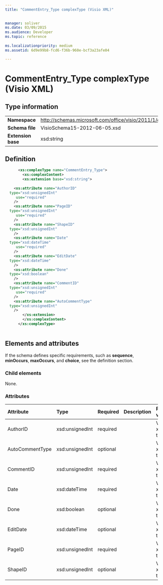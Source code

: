 ```yaml
---
title: "CommentEntry_Type complexType (Visio XML)"
 
 
manager: soliver
ms.date: 03/09/2015
ms.audience: Developer
ms.topic: reference
 
ms.localizationpriority: medium
ms.assetid: 6d9e99b8-fcd6-f36b-960e-bcf3a23afe04

---
```


# CommentEntry_Type complexType (Visio XML)

## Type information

|||
|:-----|:-----|
|**Namespace** <br/> |http://schemas.microsoft.com/office/visio/2011/1/core  <br/> |
|**Schema file** <br/> |VisioSchema15-2012-06-05.xsd  <br/> |
|**Extension base** <br/> |xsd:string  <br/> |
   
## Definition

```XML
      <xs:complexType name="CommentEntry_Type">
        <xs:complexContent>
        <xs:extension base="xsd:string">
      
    <xs:attribute name="AuthorID"
  type="xsd:unsignedInt"
     use="required"
    />
    <xs:attribute name="PageID"
  type="xsd:unsignedInt"
     use="required"
    />
    <xs:attribute name="ShapeID"
  type="xsd:unsignedInt"
    />
    <xs:attribute name="Date"
  type="xsd:dateTime"
     use="required"
    />
    <xs:attribute name="EditDate"
  type="xsd:dateTime"
    />
    <xs:attribute name="Done"
  type="xsd:boolean"
    />
    <xs:attribute name="CommentID"
  type="xsd:unsignedInt"
     use="required"
    />
    <xs:attribute name="AutoCommentType"
  type="xsd:unsignedInt"
    />
        </xs:extension>
        </xs:complexContent>
      </xs:complexType>
      
```

## Elements and attributes

If the schema defines specific requirements, such as **sequence**, **minOccurs**, **maxOccurs**, and **choice**, see the definition section. 
  
### Child elements

None.
  
### Attributes

|**Attribute**|**Type**|**Required**|**Description**|**Possible values**|
|:-----|:-----|:-----|:-----|:-----|
|AuthorID  <br/> |xsd:unsignedInt  <br/> |required  <br/> ||Values of the xsd:unsignedInt type.  <br/> |
|AutoCommentType  <br/> |xsd:unsignedInt  <br/> |optional  <br/> ||Values of the xsd:unsignedInt type.  <br/> |
|CommentID  <br/> |xsd:unsignedInt  <br/> |required  <br/> ||Values of the xsd:unsignedInt type.  <br/> |
|Date  <br/> |xsd:dateTime  <br/> |required  <br/> ||Values of the xsd:dateTime type.  <br/> |
|Done  <br/> |xsd:boolean  <br/> |optional  <br/> ||Values of the xsd:boolean type.  <br/> |
|EditDate  <br/> |xsd:dateTime  <br/> |optional  <br/> ||Values of the xsd:dateTime type.  <br/> |
|PageID  <br/> |xsd:unsignedInt  <br/> |required  <br/> ||Values of the xsd:unsignedInt type.  <br/> |
|ShapeID  <br/> |xsd:unsignedInt  <br/> |optional  <br/> ||Values of the xsd:unsignedInt type.  <br/> |
   

